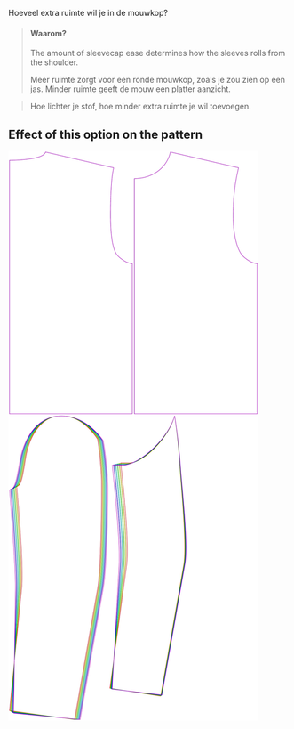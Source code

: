 
Hoeveel extra ruimte wil je in de mouwkop?

> #### Waarom?
> 
> The amount of sleevecap ease determines how the sleeves rolls from the shoulder.
> 
> Meer ruimte zorgt voor een ronde mouwkop, zoals je zou zien op een jas. Minder ruimte geeft de mouw een platter aanzicht.

> Hoe lichter je stof, hoe minder extra ruimte je wil toevoegen.


## Effect of this option on the pattern
![This image shows the effect of this option by superimposing several variants that have a different value for this option](bent_sleevecapease_sample.svg "Effect of this option on the pattern")